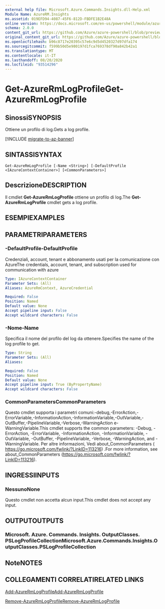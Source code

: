 ```yaml
---
external help file: Microsoft.Azure.Commands.Insights.dll-Help.xml
Module Name: AzureRM.Insights
ms.assetid: 019EFD94-4087-45F6-812D-FBDFE1B2E48A
online version: https://docs.microsoft.com/en-us/powershell/module/azurerm.insights/get-azurermlogprofile
schema: 2.0.0
content_git_url: https://github.com/Azure/azure-powershell/blob/preview/src/ResourceManager/Insights/Commands.Insights/help/Get-AzureRmLogProfile.md
original_content_git_url: https://github.com/Azure/azure-powershell/blob/preview/src/ResourceManager/Insights/Commands.Insights/help/Get-AzureRmLogProfile.md
ms.openlocfilehash: b96c8717e20395c57e6c9d5d4520327d97dfa174
ms.sourcegitcommit: f599b50d5e980197d1fca769378df90a842b42a1
ms.translationtype: MT
ms.contentlocale: it-IT
ms.lasthandoff: 08/20/2020
ms.locfileid: "93514296"
---
```

# <span data-ttu-id="e8862-101">Get-AzureRmLogProfile</span><span class="sxs-lookup"><span data-stu-id="e8862-101">Get-AzureRmLogProfile</span></span>

## <span data-ttu-id="e8862-102">Sinossi</span><span class="sxs-lookup"><span data-stu-id="e8862-102">SYNOPSIS</span></span>
<span data-ttu-id="e8862-103">Ottiene un profilo di log.</span><span class="sxs-lookup"><span data-stu-id="e8862-103">Gets a log profile.</span></span>

[!INCLUDE [migrate-to-az-banner](../../includes/migrate-to-az-banner.md)]

## <span data-ttu-id="e8862-104">SINTASSI</span><span class="sxs-lookup"><span data-stu-id="e8862-104">SYNTAX</span></span>

```
Get-AzureRmLogProfile [-Name <String>] [-DefaultProfile <IAzureContextContainer>] [<CommonParameters>]
```

## <span data-ttu-id="e8862-105">Descrizione</span><span class="sxs-lookup"><span data-stu-id="e8862-105">DESCRIPTION</span></span>
<span data-ttu-id="e8862-106">Il cmdlet **Get-AzureRmLogProfile** ottiene un profilo di log.</span><span class="sxs-lookup"><span data-stu-id="e8862-106">The **Get-AzureRmLogProfile** cmdlet gets a log profile.</span></span>

## <span data-ttu-id="e8862-107">ESEMPI</span><span class="sxs-lookup"><span data-stu-id="e8862-107">EXAMPLES</span></span>

## <span data-ttu-id="e8862-108">PARAMETRI</span><span class="sxs-lookup"><span data-stu-id="e8862-108">PARAMETERS</span></span>

### <span data-ttu-id="e8862-109">-DefaultProfile</span><span class="sxs-lookup"><span data-stu-id="e8862-109">-DefaultProfile</span></span>
<span data-ttu-id="e8862-110">Credenziali, account, tenant e abbonamento usati per la comunicazione con Azure</span><span class="sxs-lookup"><span data-stu-id="e8862-110">The credentials, account, tenant, and subscription used for communication with azure</span></span>

```yaml
Type: IAzureContextContainer
Parameter Sets: (All)
Aliases: AzureRmContext, AzureCredential

Required: False
Position: Named
Default value: None
Accept pipeline input: False
Accept wildcard characters: False
```

### <span data-ttu-id="e8862-111">-Nome</span><span class="sxs-lookup"><span data-stu-id="e8862-111">-Name</span></span>
<span data-ttu-id="e8862-112">Specifica il nome del profilo del log da ottenere.</span><span class="sxs-lookup"><span data-stu-id="e8862-112">Specifies the name of the log profile to get.</span></span>

```yaml
Type: String
Parameter Sets: (All)
Aliases: 

Required: False
Position: Named
Default value: None
Accept pipeline input: True (ByPropertyName)
Accept wildcard characters: False
```

### <span data-ttu-id="e8862-113">CommonParameters</span><span class="sxs-lookup"><span data-stu-id="e8862-113">CommonParameters</span></span>
<span data-ttu-id="e8862-114">Questo cmdlet supporta i parametri comuni:-debug,-ErrorAction,-ErrorVariable,-InformationAction,-InformationVariable,-OutVariable,-OutBuffer,-PipelineVariable,-Verbose,-WarningAction e-WarningVariable.</span><span class="sxs-lookup"><span data-stu-id="e8862-114">This cmdlet supports the common parameters: -Debug, -ErrorAction, -ErrorVariable, -InformationAction, -InformationVariable, -OutVariable, -OutBuffer, -PipelineVariable, -Verbose, -WarningAction, and -WarningVariable.</span></span> <span data-ttu-id="e8862-115">Per altre informazioni, Vedi about_CommonParameters ( https://go.microsoft.com/fwlink/?LinkID=113216) .</span><span class="sxs-lookup"><span data-stu-id="e8862-115">For more information, see about_CommonParameters (https://go.microsoft.com/fwlink/?LinkID=113216).</span></span>

## <span data-ttu-id="e8862-116">INGRESSI</span><span class="sxs-lookup"><span data-stu-id="e8862-116">INPUTS</span></span>

### <span data-ttu-id="e8862-117">Nessuno</span><span class="sxs-lookup"><span data-stu-id="e8862-117">None</span></span>
<span data-ttu-id="e8862-118">Questo cmdlet non accetta alcun input.</span><span class="sxs-lookup"><span data-stu-id="e8862-118">This cmdlet does not accept any input.</span></span>

## <span data-ttu-id="e8862-119">OUTPUT</span><span class="sxs-lookup"><span data-stu-id="e8862-119">OUTPUTS</span></span>

### <span data-ttu-id="e8862-120">Microsoft. Azure. Commands. Insights. OutputClasses. PSLogProfileCollection</span><span class="sxs-lookup"><span data-stu-id="e8862-120">Microsoft.Azure.Commands.Insights.OutputClasses.PSLogProfileCollection</span></span>

## <span data-ttu-id="e8862-121">Note</span><span class="sxs-lookup"><span data-stu-id="e8862-121">NOTES</span></span>

## <span data-ttu-id="e8862-122">COLLEGAMENTI CORRELATI</span><span class="sxs-lookup"><span data-stu-id="e8862-122">RELATED LINKS</span></span>

[<span data-ttu-id="e8862-123">Add-AzureRmLogProfile</span><span class="sxs-lookup"><span data-stu-id="e8862-123">Add-AzureRmLogProfile</span></span>](./Add-AzureRmLogProfile.md)

[<span data-ttu-id="e8862-124">Remove-AzureRmLogProfile</span><span class="sxs-lookup"><span data-stu-id="e8862-124">Remove-AzureRmLogProfile</span></span>](./Remove-AzureRmLogProfile.md)



